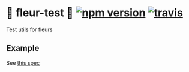 # 🌼 fleur-test 🌼 [![npm version](https://badge.fury.io/js/%40fleur%2Ftesting.svg)](https://www.npmjs.com/package/@fleur/testing) [![travis](https://travis-ci.org/ra-gg/fleur.svg?branch=master)](https://travis-ci.org/ra-gg/fleur)

Test utils for fleurs

## Example

See [this spec](./src/mockOperationContext.spec.ts)
